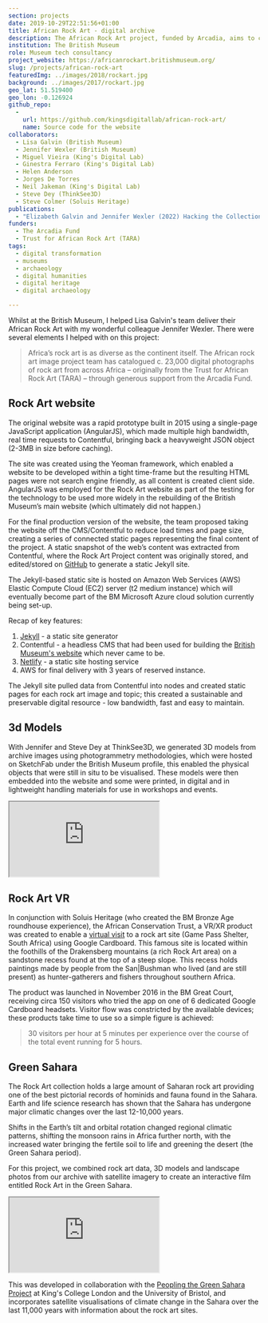 ```yaml
---
section: projects
date: 2019-10-29T22:51:56+01:00
title: African Rock Art - digital archive
description: The African Rock Art project, funded by Arcadia, aims to create a digital archive of rock art in Africa, and to make this available to the public.
institution: The British Museum
role: Museum tech consultancy
project_website: https://africanrockart.britishmuseum.org/
slug: /projects/african-rock-art
featuredImg: ../images/2018/rockart.jpg
background: ../images/2017/rockart.jpg
geo_lat: 51.519400
geo_lon: -0.126924
github_repo: 
  - 
    url: https://github.com/kingsdigitallab/african-rock-art/
    name: Source code for the website
collaborators:
  - Lisa Galvin (British Museum)
  - Jennifer Wexler (British Museum)
  - Miguel Vieira (King's Digital Lab)
  - Ginestra Ferraro (King's Digital Lab)
  - Helen Anderson
  - Jorges De Torres
  - Neil Jakeman (King's Digital Lab)
  - Steve Dey (ThinkSee3D)
  - Steve Colmer (Soluis Heritage)
publications: 
  - "Elizabeth Galvin and Jennifer Wexler (2022) Hacking the Collections: Digital Objects and Museum Engagement in Watrall, E. & Goldstein, L. (eds) (2022) Digital Heritage and Archaeology in Practice: Presentation, Teaching, and Engagement"
funders:
  - The Arcadia Fund
  - Trust for African Rock Art (TARA)
tags:
  - digital transformation
  - museums
  - archaeology
  - digital humanities
  - digital heritage
  - digital archaeology

---
```

Whilst at the British Museum, I helped Lisa Galvin's team deliver their African Rock Art with my 
wonderful colleague Jennifer Wexler. There were several elements I helped with on this project:

> Africa’s rock art is as diverse as the continent itself. The African rock art image project team has catalogued c. 23,000 digital photographs of rock art from across Africa – originally from the Trust for African Rock Art (TARA) – through generous support from the Arcadia Fund.

## Rock Art website 

The original website was a rapid prototype built in  2015 using a single-page JavaScript application (AngularJS), 
which made multiple high bandwidth, real time requests to Contentful, bringing back a heavyweight JSON object (2-3MB in 
size before caching). 

The site was created using the Yeoman framework, which enabled a website to be developed within a tight 
time-frame but the resulting HTML pages were not search engine friendly, as all content is created client side. AngularJS 
was employed for the Rock Art website as part of the testing for the technology to be used more widely in the rebuilding 
of the British Museum’s main website (which ultimately did not happen.) 

For the final production version of the website, the team proposed taking the website off the CMS/Contentful to reduce 
load times and page size, creating a series of connected static pages representing the final content of the project. 
A static snapshot of the web’s content was extracted from Contentful, where the Rock Art Project content was originally 
stored, and edited/stored on [GitHub](https://github.com/kingsdigitallab/african-rock-art) to generate a static Jekyll site. 

The Jekyll-based static site is hosted on Amazon Web Services (AWS) Elastic Compute Cloud (EC2) server (t2 medium instance) 
which will eventually become part of the BM Microsoft Azure cloud solution currently being set-up.

Recap of key features: 

1. [Jekyll](https://jekyllrb.com/) - a static site generator
2. Contentful - a headless CMS that had been used for building the [British Museum's website](https://www.britishmuseum.org/) which never came to be.
3. [Netlify](https://www.netlify.com/) - a static site hosting service
4. AWS for final delivery with 3 years of reserved instance. 

The Jekyll site pulled data from Contentful into nodes and created static pages for each rock art image and topic; this created
a sustainable and preservable digital resource - low bandwidth, fast and easy to maintain.

## 3d Models 

With Jennifer and Steve Dey at ThinkSee3D, we generated 3D models from archive images using photogrammetry methodologies, which
were hosted on SketchFab under the British Museum profile, this enabled the physical objects that were still in situ to be 
visualised. These models were then embedded into the website and some were printed, in digital and 
in lightweight handling materials for use in workshops and events. 

<div class="ratio ratio-16x9 my-3">
    <iframe src="https://sketchfab.com/playlists/embed?collection=3348c986a05d423d850f66ac5500b65a&autostart=0"
            title="African Rock Art"
            allowfullscreen
            mozallowfullscreen="true"
            webkitallowfullscreen="true"
            allow="autoplay; fullscreen; xr-spatial-tracking"
            xr-spatial-tracking
            execution-while-out-of-viewport
            execution-while-not-rendered
            web-share
        ></iframe>
</div>

## Rock Art VR

In conjunction with Soluis Heritage (who created the BM Bronze Age roundhouse experience), the African Conservation Trust, a VR/XR product 
was created to enable a [virtual visit](https://africanrockart.britishmuseum.org/vr/) to a rock art site (Game Pass Shelter, South Africa) using Google Cardboard. This famous site 
is located within the foothills of the Drakensberg mountains (a rich Rock Art area) on a sandstone recess found at the top of a steep slope. This recess 
holds  paintings made by people from the San|Bushman who lived (and are still present) as hunter-gatherers and fishers throughout southern Africa.

The product was launched in November 2016 in the BM Great Court, receiving circa 150 visitors who tried the app on one of 6 dedicated Google 
Cardboard headsets. Visitor flow was constricted by the available devices; these products take time to use so a simple figure is achieved: 

> 30 visitors per hour at 5 minutes per experience over the course of the total event running for 5 hours. 

## Green Sahara

The Rock Art collection holds a large amount of Saharan rock art providing one of the best pictorial records of hominids 
and fauna found in the Sahara. Earth and life science research has shown that the Sahara has undergone major climatic changes 
over the last 12-10,000 years. 

Shifts in the Earth’s tilt and orbital rotation changed regional climatic patterns, shifting the monsoon rains in Africa 
further north, with the increased water bringing the fertile soil to life and greening the desert (the Green Sahara period). 

For this project, we combined rock art data, 3D models and landscape photos from our archive with satellite imagery to 
create an interactive film entitled Rock Art in the Green Sahara.

<div class="ratio-16x9 ratio my-3">
<iframe src="https://www.youtube.com/embed/HD_Ot2GaCXo" title="YouTube video player" allow="accelerometer; autoplay; clipboard-write; encrypted-media; gyroscope; picture-in-picture" allowfullscreen></iframe>
</div>

This was developed in collaboration with the [Peopling the Green Sahara Project](https://www.greensahara-leverhulme.com/) 
at King's College London and the University of Bristol, and incorporates satellite visualisations of climate change in 
the Sahara over the last 11,000 years with information about the rock art sites. 